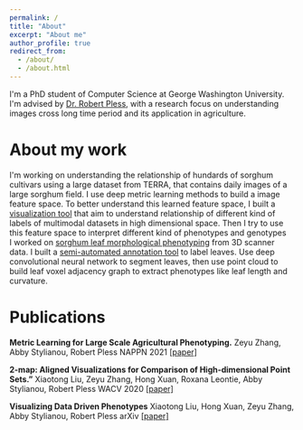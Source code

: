 ```yaml
---
permalink: /
title: "About"
excerpt: "About me"
author_profile: true
redirect_from: 
  - /about/
  - /about.html
---
```


I'm a PhD student of Computer Science at George Washington University. I'm advised by [Dr. Robert Pless](https://www2.seas.gwu.edu/~pless/), with a research focus on understanding images cross long time period and its application in agriculture.  

About my work
======
I'm working on understanding the relationship of hundards of sorghum cultivars using a large dataset from TERRA, that contains daily images of a large sorghum field. I use deep metric learning methods to build a image feature space. To better understand this learned feature space, I built a [visualization tool](https://github.com/zhzyx/embedding-visualization) that aim to understand relationship of different kind of labels of multimodal datasets in high dimensional space. Then I try to use this feature space to interpret different kind of phenotypes and genotypes  
I worked on [sorghum leaf morphological phenotyping](https://github.com/GWUvision/Sorghum-Leaf) from 3D scanner data. I built a [semi-automated annotation tool](https://github.com/zhzyx/sorghum-annotator) to label leaves. Use deep convolutional neural network to segment leaves, then use point cloud to build leaf voxel adjacency graph to extract phenotypes like leaf length and curvature. 


Publications
======
**Metric Learning for Large Scale Agricultural Phenotyping.**
Zeyu Zhang, Abby Stylianou, Robert Pless
NAPPN 2021 [[paper]](https://www.essoar.org/doi/10.1002/essoar.10508292.1)

**2-map: Aligned Visualizations for Comparison of High-dimensional Point Sets.”**
Xiaotong Liu, Zeyu Zhang, Hong Xuan, Roxana Leontie, Abby Stylianou, Robert Pless
WACV 2020 [[paper]](https://openaccess.thecvf.com/content_WACV_2020/papers/Liu_2-MAP_Aligned_Visualizations_for_Comparison_of_High-Dimensional_Point_Sets_WACV_2020_paper.pdf)

**Visualizing Data Driven Phenotypes**
Xiaotong Liu, Hong Xuan, Zeyu Zhang, Abby Stylianou, Robert Pless
arXiv [[paper]](https://arxiv.org/pdf/1909.07464.pdf)
